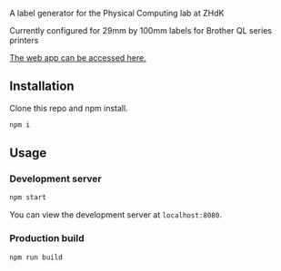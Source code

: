 A label generator for the Physical Computing lab at ZHdK

Currently configured for 29mm by 100mm labels for Brother QL series printers 

[The web app can be accessed here.](https://iad-zhdk.github.io/LabLabelPrinter/)

## Installation

Clone this repo and npm install.

```bash
npm i
```

## Usage

### Development server

```bash
npm start
```

You can view the development server at `localhost:8080`.

### Production build

```bash
npm run build
```
